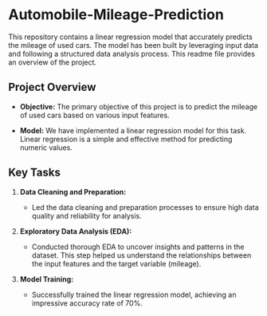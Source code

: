 # Automobile-Mileage-Prediction

This repository contains a linear regression model that accurately predicts the mileage of used cars. The model has been built by leveraging input data and following a structured data analysis process. This readme file provides an overview of the project.

## Project Overview

- **Objective:** The primary objective of this project is to predict the mileage of used cars based on various input features.

- **Model:** We have implemented a linear regression model for this task. Linear regression is a simple and effective method for predicting numeric values.

## Key Tasks

1. **Data Cleaning and Preparation:**
   - Led the data cleaning and preparation processes to ensure high data quality and reliability for analysis.

2. **Exploratory Data Analysis (EDA):**
   - Conducted thorough EDA to uncover insights and patterns in the dataset. This step helped us understand the relationships between the input features and the target variable (mileage).

3. **Model Training:**
   - Successfully trained the linear regression model, achieving an impressive accuracy rate of 70%. 



